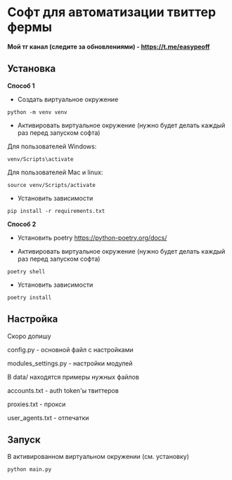 # Софт для автоматизации твиттер фермы

**Мой тг канал (следите за обновлениями) - https://t.me/easypeoff**

## Установка

**Способ 1**

- Создать виртуальное окружение

```
python -m venv venv
```

- Активировать виртуальное окружение (нужно будет делать каждый раз перед запуском софта)

Для пользователей Windows:

```
venv/Scripts\activate
```
Для пользователей Mac и linux:

```
source venv/Scripts/activate
```

- Установить зависимости
```
pip install -r requirements.txt
```

**Способ 2**
- Установить poetry https://python-poetry.org/docs/

- Активировать виртуальное окружение (нужно будет делать каждый раз перед запуском софта)
```
poetry shell
```
- Установить зависимости

```
poetry install
```

## Настройка
Скоро допишу

config.py - основной файл с настройками

modules_settings.py - настройки модулей

В data/ находятся примеры нужных файлов

accounts.txt - auth token'ы твиттеров

proxies.txt - прокси

user_agents.txt - отпечатки

## Запуск
В активированном виртуальном окружении (см. установку)
```
python main.py
```

